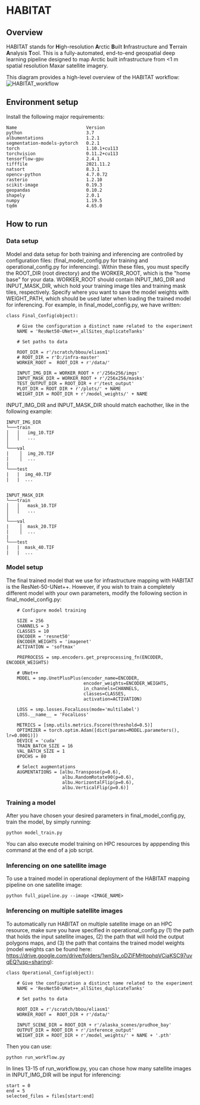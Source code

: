 # HABITAT
## Overview
HABITAT stands for **H**igh-resolution **A**rctic **B**uilt **I**nfrastructure and **T**errain **A**nalysis **T**ool. This is a fully-automated, end-to-end geospatial deep learning pipeline designed to map Arctic built infrastructure from &lt;1 m spatial resolution Maxar satellite imagery.

This diagram provides a high-level overview of the HABITAT workflow:  
![HABITAT_workflow](https://github.com/PermafrostDiscoveryGateway/HABITAT/assets/77365021/772f455e-19c5-4161-900c-aad2724ac732)


## Environment setup
Install the following major requirements:
```
Name                          Version
python                        3.7
albumentations                1.2.1 
segmentation-models-pytorch   0.2.1
torch                         1.10.1+cu113             
torchvision                   0.11.2+cu113
tensorflow-gpu                2.4.1
tifffile                      2021.11.2 
natsort                       8.3.1
opencv-python                 4.7.0.72 
rasterio                      1.2.10
scikit-image                  0.19.3
geopandas                     0.10.2
shapely                       2.0.1
numpy                         1.19.5
tqdm                          4.65.0
```

## How to run
### Data setup
Model and data setup for both training and inferencing are controlled by configuration files: (final_model_config.py for training and operational_config.py for inferencing). Within these files, you must specify the ROOT_DIR (root directory) and the WORKER_ROOT, which is the "home base" for your data. WORKER_ROOT should contain INPUT_IMG_DIR and INPUT_MASK_DIR, which hold your training image tiles and training mask tiles, respectively. Specify where you want to save the model weights with WEIGHT_PATH, which should be used later when loading the trained model for inferencing. For example, in final_model_config.py, we have written:

```
class Final_Config(object):

    # Give the configuration a distinct name related to the experiment
    NAME = 'ResNet50-UNet++_allSites_duplicateTanks'

    # Set paths to data

    ROOT_DIR = r'/scratch/bbou/eliasm1'
    # ROOT_DIR = r'D:/infra-master'
    WORKER_ROOT =  ROOT_DIR + r'/data/'

    INPUT_IMG_DIR = WORKER_ROOT + r'/256x256/imgs'
    INPUT_MASK_DIR = WORKER_ROOT + r'/256x256/masks'
    TEST_OUTPUT_DIR = ROOT_DIR + r'/test_output'
    PLOT_DIR = ROOT_DIR + r'/plots/' + NAME 
    WEIGHT_DIR = ROOT_DIR + r'/model_weights/' + NAME
```
INPUT_IMG_DIR and INPUT_MASK_DIR should match eachother, like in the following example:

```   
INPUT_IMG_DIR
└───train
│   │   img_10.TIF
│   │   ...
│
└───val
|    │  img_20.TIF
|    │  ...
|
└───test
|   |  img_40.TIF
|   |  ...


INPUT_MASK_DIR
└───train
│   │   mask_10.TIF
│   │   ...
│
└───val
|    │  mask_20.TIF
|    │  ...
|
└───test
|   |  mask_40.TIF
|   |  ...

```

### Model setup
The final trained model that we use for infrastructure mapping with HABITAT is the ResNet-50-UNet++. However, if you wish to train a completely different model with your own parameters, modify the following section in final_model_config.py:

```
    # Configure model training

    SIZE = 256
    CHANNELS = 3
    CLASSES = 10
    ENCODER = 'resnet50'
    ENCODER_WEIGHTS = 'imagenet'
    ACTIVATION = 'softmax'

    PREPROCESS = smp.encoders.get_preprocessing_fn(ENCODER, ENCODER_WEIGHTS)

    # UNet++
    MODEL = smp.UnetPlusPlus(encoder_name=ENCODER,
                             encoder_weights=ENCODER_WEIGHTS,
                             in_channels=CHANNELS,
                             classes=CLASSES,
                             activation=ACTIVATION)
    
    LOSS = smp.losses.FocalLoss(mode='multilabel')
    LOSS.__name__ = 'FocalLoss'

    METRICS = [smp.utils.metrics.Fscore(threshold=0.5)]
    OPTIMIZER = torch.optim.Adam([dict(params=MODEL.parameters(), lr=0.0001)])
    DEVICE = 'cuda'
    TRAIN_BATCH_SIZE = 16
    VAL_BATCH_SIZE = 1
    EPOCHS = 80

    # Select augmentations
    AUGMENTATIONS = [albu.Transpose(p=0.6),
                     albu.RandomRotate90(p=0.6),
                     albu.HorizontalFlip(p=0.6),
                     albu.VerticalFlip(p=0.6)]
```

### Training a model
After you have chosen your desired parameters in final_model_config.py, train the model, by simply running:
```
python model_train.py
```

You can also execute model training on HPC resources by apppending this command at the end of a job script.

### Inferencing on one satellite image
To use a trained model in operational deployment of the HABITAT mapping pipeline on one satellite image:
```
python full_pipeline.py --image <IMAGE_NAME>
```

### Inferencing on multiple satellite images
To automatically run HABITAT on multiple satellite image on an HPC resource, make sure you have specified in operational_config.py (1) the path that holds the input satellite images, (2) the path that will hold the output polygons maps, and (3) the path that contains the trained model weights (model weights can be found here: https://drive.google.com/drive/folders/1wnSIv_oDZlFMHtophpVCiaKSC97uvqEQ?usp=sharing):
```
class Operational_Config(object):

    # Give the configuration a distinct name related to the experiment
    NAME = 'ResNet50-UNet++_allSites_duplicateTanks'

    # Set paths to data

    ROOT_DIR = r'/scratch/bbou/eliasm1'
    WORKER_ROOT =  ROOT_DIR + r'/data/'

    INPUT_SCENE_DIR = ROOT_DIR + r'/alaska_scenes/prudhoe_bay'
    OUTPUT_DIR = ROOT_DIR + r'/inference_output'
    WEIGHT_DIR = ROOT_DIR + r'/model_weights/' + NAME + '.pth'
```
Then you can use:
```
python run_workflow.py
```

In lines 13-15 of run_workflow.py, you can chose how many satellite images in INPUT_IMG_DIR will be input for inferencing:
```
start = 0
end = 5
selected_files = files[start:end]
```

